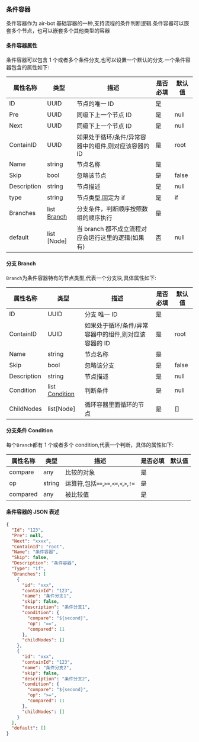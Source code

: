 ### 条件容器

条件容器作为 air-bot 基础容器的一种,支持流程的条件判断逻辑.条件容器可以嵌套多个节点，也可以嵌套多个其他类型的容器

#### 条件容器属性

条件容器可以包含 1 个或者多个条件分支,也可以设置一个默认的分支.一个条件容器包含的属性如下:

| 属性名称    | 类型                                                                | 描述                                                 | 是否必填 | 默认值 |
| ----------- | ------------------------------------------------------------------- | ---------------------------------------------------- | -------- | ------ |
| ID          | UUID                                                                | 节点的唯一 ID                                        | 是       |
| Pre         | UUID                                                                | 同级下上一个节点 ID                                  | 是       | null   |
| Next        | UUID                                                                | 同级下上一个节点 ID                                  | 是       | null   |
| ContainID   | UUID                                                                | 如果处于循环/条件/异常容器中的组件,则对应该容器的 ID | 是       | root   |
| Name        | string                                                              | 节点名称                                             | 是       |
| Skip        | bool                                                                | 忽略该节点                                           | 是       | false  |
| Description | string                                                              | 节点描述                                             | 是       | null   |
| type        | string                                                              | 节点类型,固定为 if                                   | 是       | if     |
| Branches    | list [Branch](./%E6%9D%A1%E4%BB%B6%E5%AE%B9%E5%99%A8.md#分支Branch) | 分支条件，判断顺序按照数组的顺序执行                 | 是       |        |
| default     | list [Node]                                                         | 当 branch 都不成立流程对应会运行这里的逻辑(如果有)   | 否       | null   |

#### 分支 Branch

`Branch`为条件容器特有的节点类型,代表一个分支块,具体属性如下:

| 属性名称    | 类型                                                                          | 描述                                                 | 是否必填 | 默认值 |
| ----------- | ----------------------------------------------------------------------------- | ---------------------------------------------------- | -------- | ------ |
| ID          | UUID                                                                          | 分支 唯一 ID                                         | 是       |
| ContainID   | UUID                                                                          | 如果处于循环/条件/异常容器中的组件,则对应该容器的 ID | 是       | root   |
| Name        | string                                                                        | 节点名称                                             | 是       |
| Skip        | bool                                                                          | 忽略该分支                                           | 是       | false  |
| Description | string                                                                        | 节点描述                                             | 是       | null   |
| Condition   | list [Condition](./%E6%9D%A1%E4%BB%B6%E5%AE%B9%E5%99%A8.md#分支条件Condition) | 判断条件                                             | 是       | null   |
| ChildNodes  | list[Node]                                                                    | 循环容器里面循环的节点                               | 是       | []     |

#### 分支条件 Condition

每个`Branch`都有 1 个或者多个 condition,代表一个判断，具体的属性如下:

| 属性名称 | 类型   | 描述                                   | 是否必填 | 默认值 |
| -------- | ------ | -------------------------------------- | -------- | ------ |
| compare  | any    | 比较的对象                             | 是       |
| op       | string | 运算符,包括`==`,`>=`,`<=`,`<`,`>`,`!=` | 是       |
| compared | any    | 被比较值                               | 是       |


#### 条件容器的 JSON 表述

```json
{
  "Id": "123",
  "Pre": null,
  "Next": "xxxx",
  "ContainId": "root",
  "Name": "条件容器",
  "Skip": false,
  "Description": "条件容器",
  "Type": "if",
  "Branches": [
    {
      "id": "xxx",
      "containId": "123",
      "name": "条件分支1",
      "skip": false,
      "description": "条件分支1",
      "condition": {
        "compare": "${second}",
        "op": "==",
        "compared": 11
      },
      "childNodes": []
    },
    {
      "id": "xxx",
      "containId": "123",
      "name": "条件分支2",
      "skip": false,
      "description": "条件分支2",
      "condition": {
        "compare": "${second}",
        "op": ">=",
        "compared": 11
      },
      "childNodes": []
    }
  ],
  "default": []
}
```
